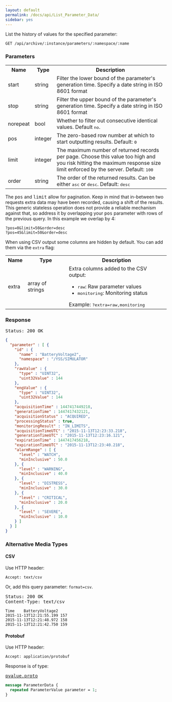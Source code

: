 ```yaml
---
layout: default
permalink: /docs/api/List_Parameter_Data/
sidebar: yes
---
```


List the history of values for the specified parameter:

    GET /api/archive/:instance/parameters/:namespace/:name


### Parameters

<table class="inline">
    <tr>
        <th>Name</th>
        <th>Type</th>
        <th>Description</th>
    </tr>
    <tr>
        <td class="code">start</td>
        <td class="code">string</td>
        <td>Filter the lower bound of the parameter's generation time. Specify a date string in ISO 8601 format</td>
    </tr>
    <tr>
        <td class="code">stop</td>
        <td class="code">string</td>
        <td>Filter the upper bound of the parameter's generation time. Specify a date string in ISO 8601 format</td>
    </tr>
    <tr>
        <td class="code">norepeat</td>
        <td class="code">bool</td>
        <td>Whether to filter out consecutive identical values. Default <tt>no</tt>.</td>
    </tr>
    <tr>
        <td class="code">pos</td>
        <td class="code">integer</td>
        <td>The zero-based row number at which to start outputting results. Default: <tt>0</tt></td>
    </tr>
    <tr>
        <td class="code">limit</td>
        <td class="code">integer</td>
        <td>The maximum number of returned records per page. Choose this value too high and you risk hitting the maximum response size limit enforced by the server. Default: <tt>100</tt></td>
    </tr>
    <tr>
        <td class="code">order</td>
        <td class="code">string</td>
        <td>The order of the returned results. Can be either <tt>asc</tt> or <tt>desc</tt>. Default: <tt>desc</tt></td>
    </tr>
</table>

The <tt>pos</tt> and <tt>limit</tt> allow for pagination. Keep in mind that in-between two requests extra data may have been recorded, causing a shift of the results. This generic stateless operation does not provide a reliable mechanism against that, so address it by overlapping your <tt>pos</tt> parameter with rows of the previous query. In this example we overlap by 4:

    ?pos=0&limit=50&order=desc
    ?pos=45&limit=50&order=desc 

When using CSV output some columns are hidden by default. You can add them via the `extra` flag:

<table class="inline">
    <tr>
        <th>Name</th>
        <th>Type</th>
        <th>Description</th>
    </tr>
    <tr>
        <td class="code">extra</td>
        <td class="code">array of strings</td>
        <td>
            Extra columns added to the CSV output:
            <ul>
                <li><tt>raw</tt>: Raw parameter values</li>
                <li><tt>monitoring</tt>: Monitoring status</li>
            </ul>
            Example: <tt>?extra=raw,monitoring</tt>
        </td>
    </tr>
</table>


### Response

<pre class="header">
Status: 200 OK
</pre>

```json
{
  "parameter" : [ {
    "id" : {
      "name" : "BatteryVoltage2",
      "namespace" : "/YSS/SIMULATOR"
    },
    "rawValue" : {
      "type" : "UINT32",
      "uint32Value" : 144
    },
    "engValue" : {
      "type" : "UINT32",
      "uint32Value" : 144
    },
    "acquisitionTime" : 1447417449218,
    "generationTime" : 1447417432121,
    "acquisitionStatus" : "ACQUIRED",
    "processingStatus" : true,
    "monitoringResult" : "IN_LIMITS",
    "acquisitionTimeUTC" : "2015-11-13T12:23:33.218",
    "generationTimeUTC" : "2015-11-13T12:23:16.121",
    "expirationTime" : 1447417456218,
    "expirationTimeUTC" : "2015-11-13T12:23:40.218",
    "alarmRange" : [ {
      "level" : "WATCH",
      "minInclusive" : 50.0
    }, {
      "level" : "WARNING",
      "minInclusive" : 40.0
    }, {
      "level" : "DISTRESS",
      "minInclusive" : 30.0
    }, {
      "level" : "CRITICAL",
      "minInclusive" : 20.0
    }, {
      "level" : "SEVERE",
      "minInclusive" : 10.0
    } ]
  } ]
}
```

### Alternative Media Types

#### CSV

Use HTTP header:

    Accept: text/csv

Or, add this query parameter: `format=csv`.

<pre class="header">
Status: 200 OK
Content-Type: text/csv
</pre>

```
Time    BatteryVoltage2
2015-11-13T12:21:55.199 157
2015-11-13T12:21:48.972 158
2015-11-13T12:21:42.750 159                       
```


#### Protobuf

Use HTTP header:

    Accept: application/protobuf

Response is of type:

<pre class="r header"><a href="/docs/api/pvalue.proto/">pvalue.proto</a></pre>
```proto
message ParameterData {
  repeated ParameterValue parameter = 1;
}
```
